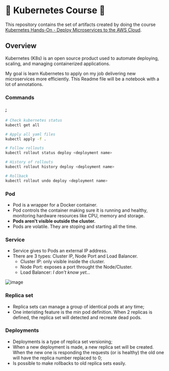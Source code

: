 # 🐳 Kubernetes Course 🐳
This repository contains the set of artifacts created by doing the course [Kubernetes Hands-On - Deploy Microservices to the AWS Cloud](https://www.udemy.com/course/kubernetes-microservices/).

## Overview
Kubernetes (K8s) is an open source product used to automate deploying, scaling, and managing containerized applications.

My goal is learn Kubernetes to apply on my job delivering new microservices more efficiently. This Readme file will be a notebook with a lot of annotations.

### Commands
#### ;
```bash
# Check kubernetes status
kubectl get all

# Apply all yaml files
kubectl apply -f .

# Follow rollouts
kubectl rollout status deploy <deployment name>

# History of rollouts
kubectl rollout history deploy <deployment name>

# Rollback
kubectl rollout undo deploy <deployment name>
```

### Pod
- Pod is a wrapper for a Docker container.
- Pod controls the container making sure it is running and healthy, monitoring hardware resources like CPU, memory and storage.
- **Pods aren't visible outside the cluster.**
- Pods are volatile. They are stoping and starting all the time.

### Service
- Service gives to Pods an external IP address.
- There are 3 types: Cluster IP, Node Port and Load Balancer.
  - Cluster IP: only visible inside the cluster.
  - Node Port: exposes a port throught the Node/Cluster.
  - Load Balancer: *I don't know yet...*

![image](https://user-images.githubusercontent.com/31314944/207205834-8ea36aec-d093-4d52-b329-4992fe6749a9.png)

### Replica set
- Replica sets can manage a group of identical pods at any time;
- One interisting feature is the min pod definition. When 2 replicas is defined, the replica set will detected and recreate dead pods.

### Deployments
- Deployments is a type of replica set versioning;
- When a new deployment is made, a new replica set will be created. When the new one is responding the requests (or is healthy) the old one will have the replica number replaced to 0;
- Is possible to make rollbacks to old replica sets easily.
